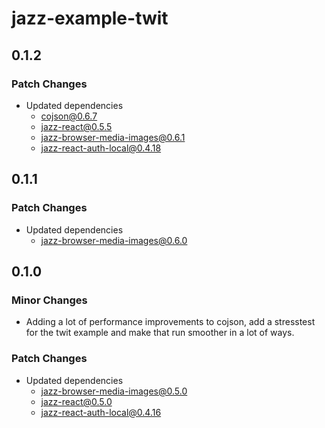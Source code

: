 # jazz-example-twit

## 0.1.2

### Patch Changes

- Updated dependencies
  - cojson@0.6.7
  - jazz-react@0.5.5
  - jazz-browser-media-images@0.6.1
  - jazz-react-auth-local@0.4.18

## 0.1.1

### Patch Changes

- Updated dependencies
  - jazz-browser-media-images@0.6.0

## 0.1.0

### Minor Changes

- Adding a lot of performance improvements to cojson, add a stresstest for the twit example and make that run smoother in a lot of ways.

### Patch Changes

- Updated dependencies
  - jazz-browser-media-images@0.5.0
  - jazz-react@0.5.0
  - jazz-react-auth-local@0.4.16

